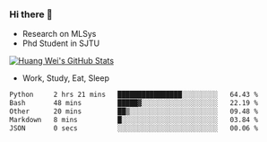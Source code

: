 ### Hi there 👋
- Research on MLSys
- Phd Student in SJTU
  
[![Huang Wei's GitHub Stats](https://github-readme-stats.vercel.app/api?username=huangwei021230&theme=tokyonight)](https://github.com/anuraghazra/github-readme-stats)

- Work, Study, Eat, Sleep


<!--START_SECTION:waka-->

```txt
Python     2 hrs 21 mins   ████████████████░░░░░░░░░   64.43 %
Bash       48 mins         █████▓░░░░░░░░░░░░░░░░░░░   22.19 %
Other      20 mins         ██▒░░░░░░░░░░░░░░░░░░░░░░   09.48 %
Markdown   8 mins          █░░░░░░░░░░░░░░░░░░░░░░░░   03.84 %
JSON       0 secs          ░░░░░░░░░░░░░░░░░░░░░░░░░   00.06 %
```

<!--END_SECTION:waka-->
